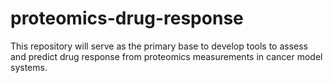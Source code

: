 # proteomics-drug-response
This repository will serve as the primary base to develop tools to assess and predict drug response from proteomics measurements in cancer model systems.
